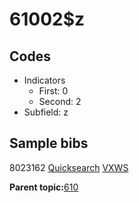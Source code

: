 # 61002$z

## Codes

-   Indicators
    -   First: 0
    -   Second: 2
-   Subfield: z

## Sample bibs

8023162 [Quicksearch](https://search.library.yale.edu/catalog/8023162) [VXWS](http://prodorbis.library.yale.edu:7014/vxws/GetHoldingsService?bibId=8023162)

**Parent topic:**[610](../../tags/610/610.md)

